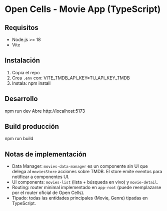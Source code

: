 # Open Cells - Movie App (TypeScript)

## Requisitos
- Node.js >= 18
- Vite

## Instalación
1. Copia el repo
2. Crea `.env` con:
   VITE_TMDB_API_KEY=TU_API_KEY_TMDB
3. Instala:
   npm install

## Desarrollo
npm run dev
Abre http://localhost:5173

## Build producción
npm run build

## Notas de implementación
- Data Manager: `movies-data-manager` es un componente sin UI que delega al `moviesStore` acciones sobre TMDB. El store emite eventos para notificar a componentes UI.
- UI components: `movies-list` (lista + búsqueda en vivo) y `movie-detail`.
- Routing: router minimal implementado en `app-root` (puede reemplazarse por el router oficial de Open Cells).
- Tipado: todas las entidades principales (Movie, Genre) tipadas en TypeScript.
